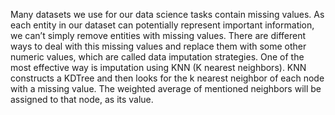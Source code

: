 Many datasets we use for our data science tasks contain missing values. 
As each entity in our dataset can potentially represent important information, we can’t simply remove entities with missing values. There are different ways to deal with this missing values and replace them with some other numeric values, which are called data imputation strategies. One of the most effective way is imputation using KNN (K nearest neighbors). 
KNN constructs a KDTree and then looks for the k nearest neighbor of each node with a missing value. The weighted average of mentioned neighbors will be assigned to that node, as its value.